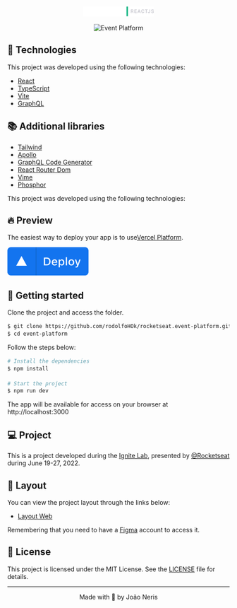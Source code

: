 <p align="center">
  <img alt="Event Platform" src=".github/logo.svg" width="160px">
</p>

<p align="center">
    <img alt="Event Platform" title="Event Platform" src=".github/cover.svg" />
</p>

## 🧪 Technologies

This project was developed using the following technologies:

- [React](https://reactjs.org)
- [TypeScript](https://www.typescriptlang.org/)
- [Vite](https://vitejs.dev/)
- [GraphQL](https://graphql.org/)

## 📚 Additional libraries

- [Tailwind](https://tailwindcss.com/)
- [Apollo](https://www.apollographql.com/)
- [GraphQL Code Generator](https://www.graphql-code-generator.com/)
- [React Router Dom](https://v5.reactrouter.com/web/guides/quick-start)
- [Vime](https://vimejs.com/)
- [Phosphor](https://phosphoricons.com/)

This project was developed using the following technologies:

## 🔥 Preview

The easiest way to deploy your app is to use[Vercel Platform](https://vercel.com/new?utm_medium=default-template&filter=next.js&utm_source=create-next-app&utm_campaign=create-next-app-readme).

[<img alt="Event Platform" title="Event Platform" src=".github/deploy.svg" />](https://event-platform-jneris.vercel.app/)

## 🚀 Getting started

Clone the project and access the folder.

```bash
$ git clone https://github.com/rodolfoHOk/rocketseat.event-platform.git
$ cd event-platform
```

Follow the steps below:
```bash
# Install the dependencies
$ npm install

# Start the project
$ npm run dev
```
The app will be available for access on your browser at http://localhost:3000

## 💻 Project

This is a project developed during the [Ignite Lab](https://lp.rocketseat.com.br/inscricao/ignite-lab), presented by [@Rocketseat](https://github.com/Rocketseat) during June 19-27, 2022.

## 🔖 Layout

You can view the project layout through the links below:

- [Layout Web](https://www.figma.com/community/file/1120711251998877938) 

Remembering that you need to have a [Figma](http://figma.com/) account to access it.

## 📝 License

This project is licensed under the MIT License. See the [LICENSE](LICENSE.md) file for details.


---

<p align="center">Made with 🖤 by João Neris</p>
